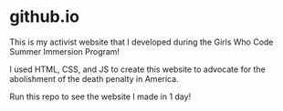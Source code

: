 # github.io

This is my activist website that I developed during the Girls Who Code Summer Immersion Program!

I used HTML, CSS, and JS to create this website to advocate for the abolishment of the death penalty in America.

Run this repo to see the website I made in 1 day!
